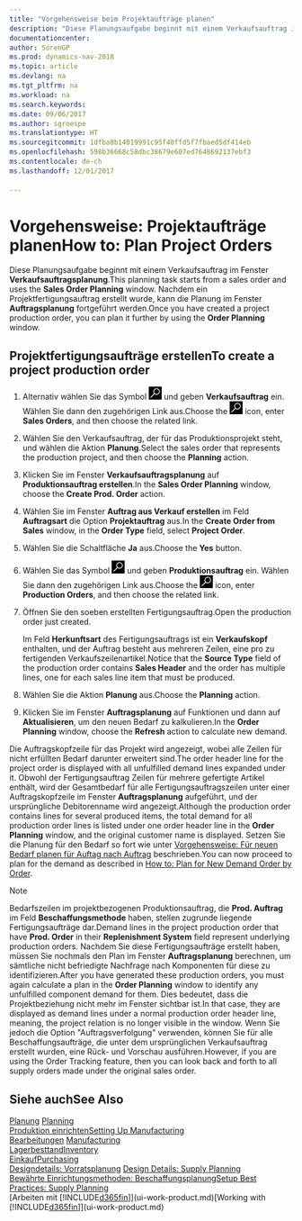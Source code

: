 ```yaml
---
title: "Vorgehensweise beim Projektaufträge planen"
description: "Diese Planungsaufgabe beginnt mit einem Verkaufsauftrag im Fenster  **Verkaufsauftragsplanung**. Nachdem ein Projektfertigungsauftrag erstellt wurde, kann die Planung im Fenster **Auftragsplanung** fortgeführt werden."
documentationcenter: 
author: SorenGP
ms.prod: dynamics-nav-2018
ms.topic: article
ms.devlang: na
ms.tgt_pltfrm: na
ms.workload: na
ms.search.keywords: 
ms.date: 09/06/2017
ms.author: sgroespe
ms.translationtype: HT
ms.sourcegitcommit: 1dfba8b14019991c95f40ffd5f7fbaed5df414eb
ms.openlocfilehash: 598b36668c58dbc38679e607ed7648692137ebf3
ms.contentlocale: de-ch
ms.lasthandoff: 12/01/2017

---
```

# <a name="how-to-plan-project-orders"></a><span data-ttu-id="6400b-104">Vorgehensweise: Projektaufträge planen</span><span class="sxs-lookup"><span data-stu-id="6400b-104">How to: Plan Project Orders</span></span>
<span data-ttu-id="6400b-105">Diese Planungsaufgabe beginnt mit einem Verkaufsauftrag im Fenster **Verkaufsauftragsplanung**.</span><span class="sxs-lookup"><span data-stu-id="6400b-105">This planning task starts from a sales order and uses the **Sales Order Planning** window.</span></span> <span data-ttu-id="6400b-106">Nachdem ein Projektfertigungsauftrag erstellt wurde, kann die Planung im Fenster **Auftragsplanung** fortgeführt werden.</span><span class="sxs-lookup"><span data-stu-id="6400b-106">Once you have created a project production order, you can plan it further by using the **Order Planning** window.</span></span>  

## <a name="to-create-a-project-production-order"></a><span data-ttu-id="6400b-107">Projektfertigungsaufträge erstellen</span><span class="sxs-lookup"><span data-stu-id="6400b-107">To create a project production order</span></span>  

1.  <span data-ttu-id="6400b-108">Alternativ wählen Sie das Symbol ![Nach Seite oder Bericht suchen](media/ui-search/search_small.png "Nach Seite oder Bericht suchen") und geben **Verkaufsauftrag** ein. Wählen Sie dann den zugehörigen Link aus.</span><span class="sxs-lookup"><span data-stu-id="6400b-108">Choose the ![Search for Page or Report](media/ui-search/search_small.png "Search for Page or Report icon") icon, enter **Sales Orders**, and then choose the related link.</span></span>  
2.  <span data-ttu-id="6400b-109">Wählen Sie den Verkaufsauftrag, der für das Produktionsprojekt steht, und wählen die Aktion **Planung**.</span><span class="sxs-lookup"><span data-stu-id="6400b-109">Select the sales order that represents the production project, and then choose the **Planning** action.</span></span>  
4.  <span data-ttu-id="6400b-110">Klicken Sie im Fenster  **Verkaufsauftragsplanung** auf  **Produktionsauftrag erstellen**.</span><span class="sxs-lookup"><span data-stu-id="6400b-110">In the **Sales Order Planning** window, choose  the **Create Prod. Order** action.</span></span>  
5.  <span data-ttu-id="6400b-111">Wählen Sie im Fenster **Auftrag aus Verkauf erstellen** im Feld **Auftragsart** die Option **Projektauftrag** aus.</span><span class="sxs-lookup"><span data-stu-id="6400b-111">In the **Create Order from Sales** window, in the **Order Type** field, select **Project Order**.</span></span>  
6.  <span data-ttu-id="6400b-112">Wählen Sie die Schaltfläche **Ja** aus.</span><span class="sxs-lookup"><span data-stu-id="6400b-112">Choose the **Yes** button.</span></span>  
7.  <span data-ttu-id="6400b-113">Wählen Sie das Symbol ![Nach Seite oder Bericht suchen](media/ui-search/search_small.png "Nach Seite oder Bericht suchen") und geben **Produktionsauftrag** ein. Wählen Sie dann den zugehörigen Link aus.</span><span class="sxs-lookup"><span data-stu-id="6400b-113">Choose the ![Search for Page or Report](media/ui-search/search_small.png "Search for Page or Report icon") icon, enter **Production Orders**, and then choose the related link.</span></span>
8. <span data-ttu-id="6400b-114">Öffnen Sie den soeben erstellten Fertigungsauftrag.</span><span class="sxs-lookup"><span data-stu-id="6400b-114">Open the production order just created.</span></span>  

    <span data-ttu-id="6400b-115">Im Feld **Herkunftsart** des Fertigungsauftrags ist ein **Verkaufskopf** enthalten, und der Auftrag besteht aus mehreren Zeilen, eine pro zu fertigenden Verkaufszeilenartikel.</span><span class="sxs-lookup"><span data-stu-id="6400b-115">Notice that the **Source Type** field of the production order contains **Sales Header** and the order has multiple lines, one for each sales line item that must be produced.</span></span>  
9. <span data-ttu-id="6400b-116">Wählen Sie die Aktion **Planung** aus.</span><span class="sxs-lookup"><span data-stu-id="6400b-116">Choose the **Planning** action.</span></span>
10. <span data-ttu-id="6400b-117">Klicken Sie im Fenster **Auftragsplanung** auf Funktionen und dann auf **Aktualisieren**, um den neuen Bedarf zu kalkulieren.</span><span class="sxs-lookup"><span data-stu-id="6400b-117">In the **Order Planning** window, choose the **Refresh** action to calculate new demand.</span></span>  

<span data-ttu-id="6400b-118">Die Auftragskopfzeile für das Projekt wird angezeigt, wobei alle Zeilen für nicht erfüllten Bedarf darunter erweitert sind.</span><span class="sxs-lookup"><span data-stu-id="6400b-118">The order header line for the project order is displayed with all unfulfilled demand lines expanded under it.</span></span> <span data-ttu-id="6400b-119">Obwohl der Fertigungsauftrag Zeilen für mehrere gefertigte Artikel enthält, wird der Gesamtbedarf für alle Fertigungsauftragszeilen unter einer Auftragskopfzeile im Fenster **Auftragsplanung** aufgeführt, und der ursprüngliche Debitorenname wird angezeigt.</span><span class="sxs-lookup"><span data-stu-id="6400b-119">Although the production order contains lines for several produced items, the total demand for all production order lines is listed under one order header line in the **Order Planning** window, and the original customer name is displayed.</span></span> <span data-ttu-id="6400b-120">Setzen Sie die Planung für den Bedarf so fort wie unter [Vorgehensweise: Für neuen Bedarf planen für Auftag nach Auftrag](production-how-to-plan-for-new-demand.md) beschrieben.</span><span class="sxs-lookup"><span data-stu-id="6400b-120">You can now proceed to plan for the demand as described in [How to: Plan for New Demand Order by Order](production-how-to-plan-for-new-demand.md).</span></span>  

> [!NOTE]  
>  <span data-ttu-id="6400b-121">Bedarfszeilen im projektbezogenen Produktionsauftrag, die **Prod. Auftrag** im Feld **Beschaffungsmethode** haben, stellen zugrunde liegende Fertigungsaufträge dar.</span><span class="sxs-lookup"><span data-stu-id="6400b-121">Demand lines in the project production order that have **Prod. Order** in their **Replenishment System** field represent underlying production orders.</span></span> <span data-ttu-id="6400b-122">Nachdem Sie diese Fertigungsaufträge erstellt haben, müssen Sie nochmals den Plan im Fenster **Auftragsplanung** berechnen, um sämtliche nicht befriedigte Nachfrage nach Komponenten für diese zu identifizieren.</span><span class="sxs-lookup"><span data-stu-id="6400b-122">After you have generated these production orders, you must again calculate a plan in the **Order Planning** window to identify any unfulfilled component demand for them.</span></span> <span data-ttu-id="6400b-123">Dies bedeutet, dass die Projektbeziehung nicht mehr im Fenster sichtbar ist.</span><span class="sxs-lookup"><span data-stu-id="6400b-123">In that case, they are displayed as demand lines under a normal production order header line, meaning, the project relation is no longer visible in the window.</span></span> <span data-ttu-id="6400b-124">Wenn Sie jedoch die Option "Auftragsverfolgung" verwenden, können Sie für alle Beschaffungsaufträge, die unter dem ursprünglichen Verkaufsauftrag erstellt wurden, eine Rück- und Vorschau ausführen.</span><span class="sxs-lookup"><span data-stu-id="6400b-124">However, if you are using the Order Tracking feature, then you can look back and forth to all supply orders made under the original sales order.</span></span>  

## <a name="see-also"></a><span data-ttu-id="6400b-125">Siehe auch</span><span class="sxs-lookup"><span data-stu-id="6400b-125">See Also</span></span>
<span data-ttu-id="6400b-126">[Planung](production-planning.md) </span><span class="sxs-lookup"><span data-stu-id="6400b-126">[Planning](production-planning.md) </span></span>  
[<span data-ttu-id="6400b-127">Produktion einrichten</span><span class="sxs-lookup"><span data-stu-id="6400b-127">Setting Up Manufacturing</span></span>](production-configure-production-processes.md)  
<span data-ttu-id="6400b-128">[Bearbeitungen](production-manage-manufacturing.md)  </span><span class="sxs-lookup"><span data-stu-id="6400b-128">[Manufacturing](production-manage-manufacturing.md)  </span></span>  
[<span data-ttu-id="6400b-129">Lagerbesttand</span><span class="sxs-lookup"><span data-stu-id="6400b-129">Inventory</span></span>](inventory-manage-inventory.md)  
[<span data-ttu-id="6400b-130">Einkauf</span><span class="sxs-lookup"><span data-stu-id="6400b-130">Purchasing</span></span>](purchasing-manage-purchasing.md)  
<span data-ttu-id="6400b-131">[Designdetails: Vorratsplanung](design-details-supply-planning.md) </span><span class="sxs-lookup"><span data-stu-id="6400b-131">[Design Details: Supply Planning](design-details-supply-planning.md) </span></span>  
[<span data-ttu-id="6400b-132">Bewährte Einrichtungsmethoden: Beschaffungsplanung</span><span class="sxs-lookup"><span data-stu-id="6400b-132">Setup Best Practices: Supply Planning</span></span>](setup-best-practices-supply-planning.md)  
<span data-ttu-id="6400b-133">[Arbeiten mit [!INCLUDE[d365fin](includes/d365fin_md.md)]](ui-work-product.md)</span><span class="sxs-lookup"><span data-stu-id="6400b-133">[Working with [!INCLUDE[d365fin](includes/d365fin_md.md)]](ui-work-product.md)</span></span>

